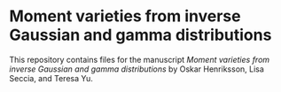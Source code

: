 # Moment varieties from inverse Gaussian and gamma distributions
This repository contains files for the manuscript _Moment varieties from inverse Gaussian and gamma distributions_ by Oskar Henriksson, Lisa Seccia, and Teresa Yu.
